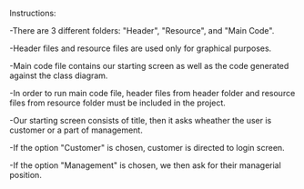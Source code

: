 Instructions:


-There are 3 different folders: "Header", "Resource", and "Main Code".

-Header files and resource files are used only for graphical purposes.

-Main code file contains our starting screen as well as the code generated against the class diagram.

-In order to run main code file, header files from header folder and resource files from resource folder must be included in the project.

-Our starting screen consists of title, then it asks wheather the user is customer or a part of management.

-If the option "Customer" is chosen, customer is directed to login screen.

-If the option "Management" is chosen, we then ask for their managerial position.